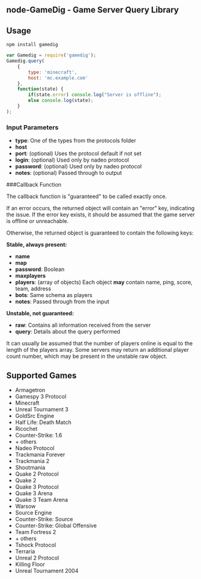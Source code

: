 node-GameDig - Game Server Query Library
---

Usage
---

```shell
npm install gamedig
```

```javascript
var Gamedig = require('gamedig');
Gamedig.query(
	{
		type: 'minecraft',
		host: 'mc.example.com'
	},
	function(state) {
		if(state.error) console.log("Server is offline");
		else console.log(state);
	}
);
```

### Input Parameters

* **type**: One of the types from the protocols folder
* **host**
* **port**: (optional) Uses the protocol default if not set
* **login**: (optional) Used only by nadeo protocol
* **password**: (optional) Used only by nadeo protocol
* **notes**: (optional) Passed through to output

###Callback Function

The callback function is "guaranteed" to be called exactly once.

If an error occurs, the returned object will contain an "error" key, indicating the issue.
If the error key exists, it should be assumed that the game server is offline or unreachable.

Otherwise, the returned object is guaranteed to contain the following keys:

**Stable, always present:**
* **name**
* **map**
* **password**: Boolean
* **maxplayers**
* **players**: (array of objects) Each object **may** contain name, ping, score, team, address
* **bots**: Same schema as players
* **notes**: Passed through from the input

**Unstable, not guaranteed:**
* **raw**: Contains all information received from the server
* **query**: Details about the query performed

It can usually be assumed that the number of players online is equal to the length of the players array.
Some servers may return an additional player count number, which may be present in the unstable raw object.

Supported Games
---
* Armagetron
* Gamespy 3 Protocol
 * Minecraft
 * Unreal Tournament 3
* GoldSrc Engine
 * Half Life: Death Match
 * Ricochet
 * Counter-Strike: 1.6
 * \+ others
* Nadeo Protocol
 * Trackmania Forever
 * Trackmania 2
 * Shootmania
* Quake 2 Protocol
 * Quake 2
* Quake 3 Protocol
 * Quake 3 Arena
 * Quake 3 Team Arena
 * Warsow
* Source Engine
 * Counter-Strike: Source
 * Counter-Strike: Global Offensive
 * Team Fortress 2
 * \+ others
* Tshock Protocol
 * Terraria
* Unreal 2 Protocol
 * Killing Floor
 * Unreal Tournament 2004
